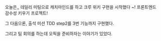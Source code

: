 오늘은,, 데일리 미팅으로 캐치마인드를 하고 
크루 위키 구현을 시작했다 ~! 프론트엔드 감수성 키우기 프로젝트!

그 다음으론, 출석 미션 TDD step2를 3번 기능까지 구현했다.

그리고 팀 회의를 하는데 오픽을 준비하자는 이야기가 있었다.